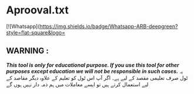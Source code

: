 # Aprooval.txt
[![Whatsapp](https://img.shields.io/badge/Whatsapp-ARB-deepgreen?style=flat-square&logo=
## WARNING : 
***This tool is only for educational purpose. If you use this tool for other purposes except education we will not be responsible in such cases.***
یہ ٹول صرف تعلیمی مقصد کے لیے ہے۔ اگر آپ اس ٹول کو تعلیم کے علاوہ دیگر مقاصد کے لیے استعمال کرتے ہیں تو ایسے معاملات میں ہم ذمہ دار نہیں ہوں گے 
